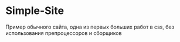 # Simple-Site
Пример обычного сайта, одна из первых больших работ в css, без использования препроцессоров и сборщиков
